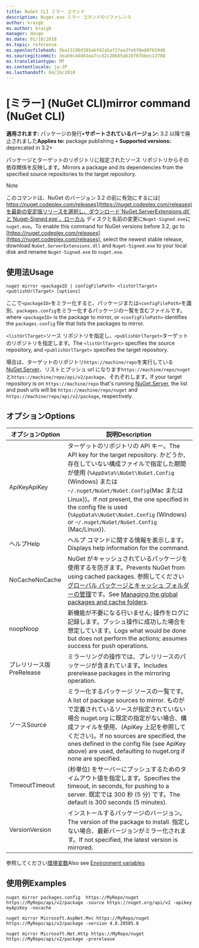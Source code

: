 ```yaml
---
title: NuGet CLI ミラー コマンド
description: Nuget.exe ミラー コマンドのリファレンス
author: kraigb
ms.author: kraigb
manager: douge
ms.date: 01/18/2018
ms.topic: reference
ms.openlocfilehash: 5ba13196d385abf42a5af2faa3fe6f0e80fb59d8
ms.sourcegitcommit: 3eab9c4dd41ea7ccd2c28bb5ab16f6fbbec13708
ms.translationtype: MT
ms.contentlocale: ja-JP
ms.lasthandoff: 04/26/2018
---
```

# <a name="mirror-command-nuget-cli"></a><span data-ttu-id="8a706-103">[ミラー] (NuGet CLI)</span><span class="sxs-lookup"><span data-stu-id="8a706-103">mirror command (NuGet CLI)</span></span>

<span data-ttu-id="8a706-104">**適用されます:** パッケージの発行&bullet;**サポートされているバージョン:** 3.2 以降で廃止されました</span><span class="sxs-lookup"><span data-stu-id="8a706-104">**Applies to:** package publishing &bullet; **Supported versions:** deprecated in 3.2+</span></span>

<span data-ttu-id="8a706-105">パッケージとターゲットのリポジトリに指定されたソース リポジトリからその依存関係を反映します。</span><span class="sxs-lookup"><span data-stu-id="8a706-105">Mirrors a package and its dependencies from the specified source repositories to the target repository.</span></span>

> [!NOTE]
> <span data-ttu-id="8a706-106">このコマンドは、NuGet のバージョン 3.2 の前に有効にするには[ https://nuget.codeplex.com/releases](https://nuget.codeplex.com/releases)を最新の安定版リリースを選択し、ダウンロード`NuGet.ServerExtensions.dll`と`Nuget-Signed.exe`、ローカル ディスクと名前の変更に`Nuget-Signed.exe`に`nuget.exe`。</span><span class="sxs-lookup"><span data-stu-id="8a706-106">To enable this command for NuGet versions before 3.2, go to [https://nuget.codeplex.com/releases](https://nuget.codeplex.com/releases), select the newest stable release, download `NuGet.ServerExtensions.dll` and `Nuget-Signed.exe` to your local disk and rename `Nuget-Signed.exe` to `nuget.exe`.</span></span>

## <a name="usage"></a><span data-ttu-id="8a706-107">使用法</span><span class="sxs-lookup"><span data-stu-id="8a706-107">Usage</span></span>

```cli
nuget mirror <packageID | configFilePath> <listUrlTarget> <publishUrlTarget> [options]
```

<span data-ttu-id="8a706-108">ここで`<packageID>`をミラー化すると、パッケージまたは`<configFilePath>`を識別、`packages.config`をミラー化するパッケージの一覧を含むファイルです。</span><span class="sxs-lookup"><span data-stu-id="8a706-108">where `<packageID>` is the package to mirror, or `<configFilePath>` identifies the `packages.config` file that lists the packages to mirror.</span></span>

<span data-ttu-id="8a706-109">`<listUrlTarget>`ソース リポジトリを指定し、`<publishUrlTarget>`ターゲットのリポジトリを指定します。</span><span class="sxs-lookup"><span data-stu-id="8a706-109">The `<listUrlTarget>` specifies the source repository, and `<publishUrlTarget>` specifies the target repository.</span></span>

<span data-ttu-id="8a706-110">場合は、ターゲットのリポジトリ`https://machine/repo`を実行している[NuGet.Server](../hosting-packages/nuget-server.md)、リストとプッシュ url になります`https://machine/repo/nuget`と`https://machine/repo/api/v2/package`、それぞれします。</span><span class="sxs-lookup"><span data-stu-id="8a706-110">If your target repository is on `https://machine/repo` that's running [NuGet.Server](../hosting-packages/nuget-server.md), the list and push urls will be `https://machine/repo/nuget` and `https://machine/repo/api/v2/package`, respectively.</span></span>

## <a name="options"></a><span data-ttu-id="8a706-111">オプション</span><span class="sxs-lookup"><span data-stu-id="8a706-111">Options</span></span>

| <span data-ttu-id="8a706-112">オプション</span><span class="sxs-lookup"><span data-stu-id="8a706-112">Option</span></span> | <span data-ttu-id="8a706-113">説明</span><span class="sxs-lookup"><span data-stu-id="8a706-113">Description</span></span> |
| --- | --- |
| <span data-ttu-id="8a706-114">ApiKey</span><span class="sxs-lookup"><span data-stu-id="8a706-114">ApiKey</span></span> | <span data-ttu-id="8a706-115">ターゲットのリポジトリの API キー。</span><span class="sxs-lookup"><span data-stu-id="8a706-115">The API key for the target repository.</span></span> <span data-ttu-id="8a706-116">かどうか、存在していない構成ファイルで指定した期間が使用 (`%AppData%\NuGet\NuGet.Config` (Windows) または`~/.nuget/NuGet/NuGet.Config`(Mac または Linux))。</span><span class="sxs-lookup"><span data-stu-id="8a706-116">If not present,  the one specified in the config file is used (`%AppData%\NuGet\NuGet.Config` (Windows) or `~/.nuget/NuGet/NuGet.Config` (Mac/Linux)).</span></span> |
| <span data-ttu-id="8a706-117">ヘルプ</span><span class="sxs-lookup"><span data-stu-id="8a706-117">Help</span></span> | <span data-ttu-id="8a706-118">ヘルプ コマンドに関する情報を表示します。</span><span class="sxs-lookup"><span data-stu-id="8a706-118">Displays help information for the command.</span></span> |
| <span data-ttu-id="8a706-119">NoCache</span><span class="sxs-lookup"><span data-stu-id="8a706-119">NoCache</span></span> | <span data-ttu-id="8a706-120">NuGet がキャッシュされているパッケージを使用するを防ぎます。</span><span class="sxs-lookup"><span data-stu-id="8a706-120">Prevents NuGet from using cached packages.</span></span> <span data-ttu-id="8a706-121">参照してください[グローバル パッケージとキャッシュ フォルダーの管理](../consume-packages/managing-the-global-packages-and-cache-folders.md)です。</span><span class="sxs-lookup"><span data-stu-id="8a706-121">See [Managing the global packages and cache folders](../consume-packages/managing-the-global-packages-and-cache-folders.md).</span></span> |
| <span data-ttu-id="8a706-122">noop</span><span class="sxs-lookup"><span data-stu-id="8a706-122">Noop</span></span> | <span data-ttu-id="8a706-123">新機能が不要になる行いません; 操作をログに記録します。プッシュ操作に成功した場合を想定しています。</span><span class="sxs-lookup"><span data-stu-id="8a706-123">Logs what would be done but does not perform the actions; assumes success for push operations.</span></span> |
| <span data-ttu-id="8a706-124">プレリリース版</span><span class="sxs-lookup"><span data-stu-id="8a706-124">PreRelease</span></span> | <span data-ttu-id="8a706-125">ミラーリングの操作では、プレリリースのパッケージが含まれています。</span><span class="sxs-lookup"><span data-stu-id="8a706-125">Includes prerelease packages in the mirroring operation.</span></span> |
| <span data-ttu-id="8a706-126">ソース</span><span class="sxs-lookup"><span data-stu-id="8a706-126">Source</span></span> | <span data-ttu-id="8a706-127">ミラー化するパッケージ ソースの一覧です。</span><span class="sxs-lookup"><span data-stu-id="8a706-127">A list of package sources to mirror.</span></span> <span data-ttu-id="8a706-128">ものがで定義されているソースが指定されていない場合 nuget.org に既定の指定がない場合、構成ファイルを使用、(ApiKey 上記を参照してください)。</span><span class="sxs-lookup"><span data-stu-id="8a706-128">If no sources are specified, the ones defined in the config file (see ApiKey above) are used, defaulting to nuget.org if none are specified.</span></span> |
| <span data-ttu-id="8a706-129">Timeout</span><span class="sxs-lookup"><span data-stu-id="8a706-129">Timeout</span></span> | <span data-ttu-id="8a706-130">(秒単位) をサーバーにプッシュするためのタイムアウト値を指定します。</span><span class="sxs-lookup"><span data-stu-id="8a706-130">Specifies the timeout, in seconds, for pushing to a server.</span></span> <span data-ttu-id="8a706-131">既定では 300 秒 (5 分) です。</span><span class="sxs-lookup"><span data-stu-id="8a706-131">The default is 300 seconds (5 minutes).</span></span> |
| <span data-ttu-id="8a706-132">Version</span><span class="sxs-lookup"><span data-stu-id="8a706-132">Version</span></span> | <span data-ttu-id="8a706-133">インストールするパッケージのバージョン。</span><span class="sxs-lookup"><span data-stu-id="8a706-133">The version of the package to install.</span></span> <span data-ttu-id="8a706-134">指定しない場合、最新バージョンがミラー化されます。</span><span class="sxs-lookup"><span data-stu-id="8a706-134">If not specified, the latest version is mirrored.</span></span> |

<span data-ttu-id="8a706-135">参照してください[環境変数](cli-ref-environment-variables.md)</span><span class="sxs-lookup"><span data-stu-id="8a706-135">Also see [Environment variables](cli-ref-environment-variables.md)</span></span>

## <a name="examples"></a><span data-ttu-id="8a706-136">使用例</span><span class="sxs-lookup"><span data-stu-id="8a706-136">Examples</span></span>

```cli
nuget mirror packages.config  https://MyRepo/nuget https://MyRepo/api/v2/package -source https://nuget.org/api/v2 -apikey myApiKey -nocache

nuget mirror Microsoft.AspNet.Mvc https://MyRepo/nuget https://MyRepo/api/v2/package -version 4.0.20505.0

nuget mirror Microsoft.Net.Http https://MyRepo/nuget https://MyRepo/api/v2/package -prerelease
```
